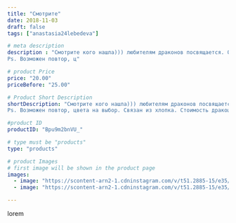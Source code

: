 ```yaml
---
title: "Смотрите"
date: 2018-11-03
draft: false
tags: ["anastasia24lebedeva"]

# meta description
description : "Смотрите кого нашла))) любителям драконов посвящается. Очень интересный и своенравный друг... #дракон #игрушкикрючком #новыйгод #подарки 
Ps. Возможен повтор, ц"

# product Price
price: "20.00"
priceBefore: "25.00"

# Product Short Description
shortDescription: "Смотрите кого нашла))) любителям драконов посвящается. Очень интересный и своенравный друг... #дракон #игрушкикрючком #новыйгод #подарки 
Ps. Возможен повтор, цвета на выбор. Связан из хлопка. Стоимость дракоши 1000р"

#product ID
productID: "Bpu9m2bnVU_"

# type must be "products"
type: "products"

# product Images
# first image will be shown in the product page
images:
  - image: "https://scontent-arn2-1.cdninstagram.com/v/t51.2885-15/e35/44564666_535785986894404_477602319645969979_n.jpg?_nc_ht=scontent-arn2-1.cdninstagram.com&_nc_cat=104&_nc_ohc=Ty8BZbcBphMAX8TW2Rv&se=7&tp=1&oh=a19c3a66aeec0123b61b1b78ba537669&oe=605BD442&ig_cache_key=MTkwNDczMDYzOTA2MjM0NTQ4OA%3D%3D.2"
  - image: "https://scontent-arn2-1.cdninstagram.com/v/t51.2885-15/e35/44769467_261401314722463_180866598561321699_n.jpg?_nc_ht=scontent-arn2-1.cdninstagram.com&_nc_cat=107&_nc_ohc=ud8ijQWXfh8AX8ICYni&se=7&tp=1&oh=06cc3201388902d5e666248fa4a9927a&oe=605C5DF3&ig_cache_key=MTkwNDczMDYzOTA3OTEyNjAzOA%3D%3D.2"

---
```

lorem
